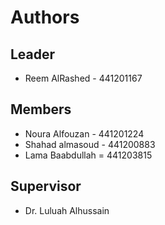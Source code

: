 # Authors
## Leader
- Reem AlRashed - 441201167

## Members
- Noura Alfouzan - 441201224
- Shahad almasoud - 441200883
- Lama Baabdullah = 441203815

## Supervisor
- Dr. Luluah Alhussain
